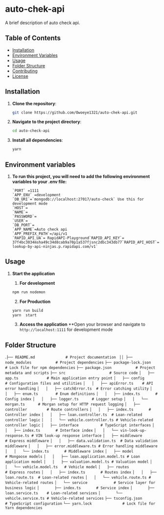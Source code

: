# auto-chek-api

A brief description of auto check api.

## Table of Contents

- [Installation](#installation)
- [Environment Variables](#environment-variables)
- [Usage](#usage)
- [Folder Structure](#folder-structure)
- [Contributing](#contributing)
- [License](#license)

## Installation

1. **Clone the repository**:

   ```bash
   git clone https://github.com/Owoeye1321/auto-chek-api.git
   ```

2. **Navigate to the project directory**:

   ```bash
   cd auto-check-api
   ```

3. **Install all dependencies**:
   ```bash
   yarn
   ```

## Environment variables

1.  **To run this project, you will need to add the following environment variables to your .env file:**
    ```
    `PORT` =1111
    `APP_ENV` =development
    `DB_URI`=`mongodb://localhost:27017/auto-check` Use this for development mode
    `HOST`=
    `NAME`=
    `PASSWORD`=
    `USER`=
    `DB_PORT`=
    `APP_NAME`=Auto check api
    `APP_PREFIX_PATH`=/api/v1
    `RAPID_API_UA`= RapidAPI-Playground`RAPID_API_KEY`= 37f4bc3034msha49c34d8cab9a70p1a537fjsnc2dbc343db77`RAPID_API_HOST`=`https://vin-lookup-by-api-ninjas.p.rapidapi.com/v1`
    ```

## Usage

1. **Start the application**

   1. **For development**

   ```bash
   npm run nodemon
   ```

   2. **For Production**

   ```bash
   yarn run build
   yarn  start
   ```

   3. **Access the application**
      \*\*Open your browser and navigate to `http://localhost:1111` for development mode

## Folder Structure

.`├── README.md              # Project documentation`
` ││ ├── node_modules           # Project dependencies`
`├── package-lock.json      # Lock file for npm dependencies`
`├── package.json           # Project metadata and scripts`
`├── src                    # Source code`
`│   ├── app.ts             # Main application entry point`
`│   ├── config             # Configuration files and utilities`
`│   │   ├── apiError.ts    # API error handling`
`│   │   ├── catchError.ts  # Error catching utility`
`│   │   ├── enum.ts        # Enum definitions`
`│   │   ├── index.ts       # Config index`
`│   │   ├── logger.ts      # Logger setup`
`│   │   └── morgan.ts      # Morgan setup for HTTP request logging`
`│   ├── controller         # Route controllers`
`│   │   ├── index.ts       # Controller index`
`│   │   ├── loan.controller.ts  # Loan-related controller logic`
`│   │   └── vehicle.controller.ts # Vehicle-related controller logic`
`│   ├── interface          # TypeScript interfaces`
`│   │   ├── index.ts       # Interface index`
`│   │   └── vin-look-up-response.ts # VIN look-up response interface`
`│   ├── middleware         # Express middleware`
`│   │   ├── data.validation.ts  # Data validation middleware`
`│   │   ├── error.middleware.ts # Error handling middleware`
`│   │   └── index.ts       # Middleware index`
`│   ├── model              # Mongoose models`
`│   │   ├── loan.application.model.ts # Loan application model`
`│   │   ├── valuation.model.ts # Valuation model`
`│   │   └── vehicle.model.ts   # Vehicle model`
`│   ├── routes             # Express routes`
`│   │   ├── index.ts       # Routes index`
`│   │   ├── loan.route.ts  # Loan-related routes`
`│   │   └── vehicle.route.ts # Vehicle-related routes`
`│   └── service            # Service layer for business logic`
`│       ├── index.ts       # Service index`
`│       ├── loan.service.ts    # Loan-related services`
`│       └── vehicle.service.ts # Vehicle-related services`
`├── tsconfig.json          # TypeScript configuration`
`└── yarn.lock              # Lock file for Yarn dependencies`
